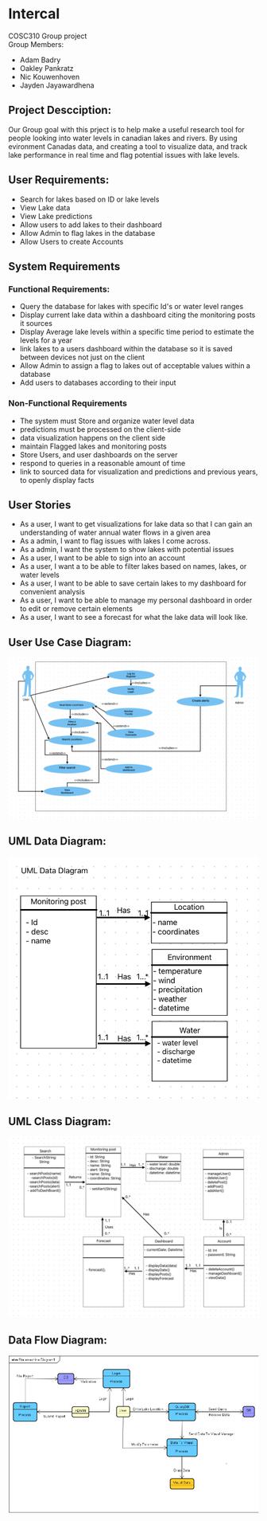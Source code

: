 # Intercal
 COSC310 Group project  
Group Members:  
- Adam Badry
- Oakley Pankratz
- Nic Kouwenhoven
- Jayden Jayawardhena  

## Project Descciption: 
Our Group goal with this prject is to help make a useful research tool for people looking into water levels in canadian lakes and rivers. By using evironment Canadas data, and creating a tool to visualize data, and track lake performance in real time and flag potential issues with lake levels. 

## User Requirements:

- Search for lakes based on ID or lake levels
- View Lake data
- View Lake predictions
- Allow users to add lakes to their dashboard
- Allow Admin to flag lakes in the database
- Allow Users to create Accounts

## System Requirements

### Functional Requirements:

- Query the database for lakes with specific Id's or water level ranges
- Display current lake data within a dashboard citing the monitoring posts it sources
- Display Average lake levels within a specific time period to estimate the levels for a year
- link lakes to a users dashboard within the database so it is saved between devices not just on the client
- Allow Admin to assign a flag to lakes out of acceptable values within a database
- Add users to databases according to their input


### Non-Functional Requirements

- The system must Store and organize water level data
- predictions must be processed on the client-side
- data visualization happens on the client side
- maintain Flagged lakes and monitoring posts
- Store Users, and user dashboards on the server
- respond to queries in a reasonable amount of time
- link to sourced data for visualization and predictions and previous years, to openly display facts

## User Stories
 - As a user, I want to get visualizations for lake data so that I can gain an understanding of water annual water flows in a given area
 - As a admin, I want to flag issues with lakes I come across.
 - As a admin, I want the system to show lakes with potential issues
 - As a user, I want to be able to sign into an account
 - As a user, I want a to be able to filter lakes based on names, lakes, or water levels
 - As a user, I want to be able to save certain lakes to my dashboard for convenient analysis
 - As a user, I want to be able to manage my personal dashboard in order to edit or remove certain elements
 - As a user, I want to see a forecast for what the lake data will look like.

## User Use Case Diagram:

![alt text](useCaseDiagram.png)
  
## UML Data Diagram:

![Alt Text](Uml%20Data%20Diagram.png)
  
## UML Class Diagram:

![alt text](umlClass.png)

## Data Flow Diagram:

![Alt text](DataFlowDiagram.png)
